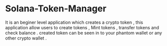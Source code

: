 # Solana-Token-Manager
It is an beginer level application which creates a crypto token , this application allow users to create tokens , Mint tokens , transfer tokens and check balance .
created token can be seen in to your phantom wallet or any other crypto wallet .
